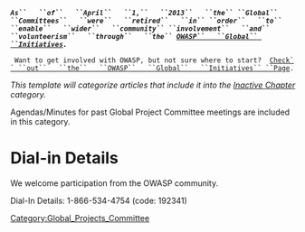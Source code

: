 ***`As``   ``of``   ``April``   ``1,``   ``2013``   ``the``
 ``Global``   ``Committees``   ``were``   ``retired``   ``in``
 ``order``   ``to``   ``enable``   ``wider``   ``community``
 ``involvement``   ``and``   ``volunteerism``   ``through``   ``the``
 `[`OWASP``   ``Global``
 ``Initiatives`](https://www.owasp.org/index.php/OWASP_Initiatives_Global_Strategic_Focus)`.`***` `

` Want to get involved with OWASP, but not sure where to start?  `[`Check``
 ``out``   ``the``   ``OWASP``   ``Global``   ``Initiatives``
 ``Page`](https://www.owasp.org/index.php/OWASP_Initiatives_Global_Strategic_Focus)`.`

<noinclude>*This template will categorize articles that include it into
the [Inactive Chapter](:Category:Inactive_Chapter "wikilink")
category.*</noinclude>

Agendas/Minutes for past Global Project Committee meetings are included
in this category.

# Dial-in Details

We welcome participation from the OWASP community.

Dial-In Details: 1-866-534-4754 (code: 192341)

[Category:Global_Projects_Committee](Category:Global_Projects_Committee "wikilink")